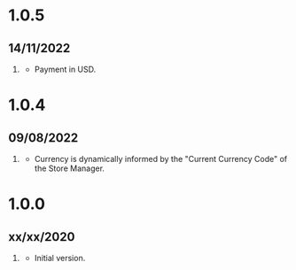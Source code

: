 # 1.0.5
## 14/11/2022
1. [](#changed)
   * Payment in USD.

# 1.0.4
## 09/08/2022
1. [](#changed)
   * Currency is dynamically informed by the "Current Currency Code" of the Store Manager.
   
# 1.0.0
## xx/xx/2020

1. [](#new)
    * Initial version.